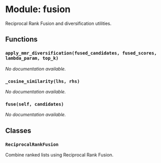# Module: fusion

Reciprocal Rank Fusion and diversification utilities.

## Functions

### `apply_mmr_diversification(fused_candidates, fused_scores, lambda_param, top_k)`

*No documentation available.*

### `_cosine_similarity(lhs, rhs)`

*No documentation available.*

### `fuse(self, candidates)`

*No documentation available.*

## Classes

### `ReciprocalRankFusion`

Combine ranked lists using Reciprocal Rank Fusion.
